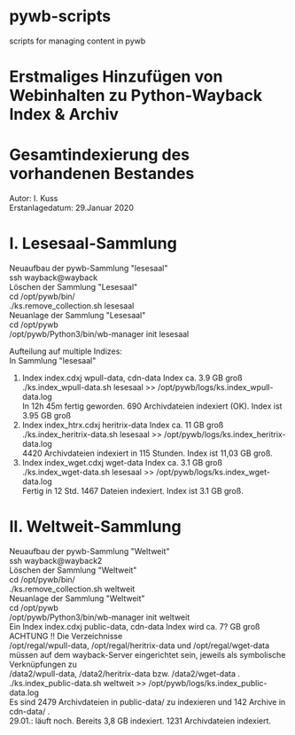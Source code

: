 # pywb-scripts
scripts for managing content in pywb

# Erstmaliges Hinzufügen von Webinhalten zu Python-Wayback Index & Archiv
# Gesamtindexierung des vorhandenen Bestandes
Autor: I. Kuss  
Erstanlagedatum: 29.Januar 2020  

# I. Lesesaal-Sammlung
Neuaufbau der pywb-Sammlung "lesesaal"  
ssh wayback@wayback  
Löschen der Sammlung "Lesesaal"  
cd /opt/pywb/bin/  
./ks.remove_collection.sh lesesaal  
Neuanlage der Sammlung "Lesesaal"  
cd /opt/pywb  
/opt/pywb/Python3/bin/wb-manager init lesesaal  

Aufteilung auf multiple Indizes:  
In Sammlung "lesesaal"  
1. Index   index.cdxj       wpull-data, cdn-data     Index ca. 3.9 GB groß  
   ./ks.index_wpull-data.sh lesesaal  >> /opt/pywb/logs/ks.index_wpull-data.log  
   In 12h 45m fertig geworden. 690 Archivdateien indexiert (OK).  Index ist 3.95 GB groß  
2. Index   index_htrx.cdxj  heritrix-data            Index ca. 11 GB groß  
   ./ks.index_heritrix-data.sh lesesaal  >> /opt/pywb/logs/ks.index_heritrix-data.log  
   4420 Archivdateien indexiert in 115 Stunden. Index ist 11,03 GB groß.  
3. Index   index_wget.cdxj  wget-data                Index ca. 3.1 GB groß  
   ./ks.index_wget-data.sh lesesaal  >> /opt/pywb/logs/ks.index_wget-data.log  
   Fertig in 12 Std. 1467 Dateien indexiert. Index ist 3.1 GB groß.  


# II. Weltweit-Sammlung
Neuaufbau der pywb-Sammlung "Weltweit"  
ssh wayback@wayback2  
Löschen der Sammlung "Weltweit"  
cd /opt/pywb/bin/  
./ks.remove_collection.sh weltweit  
Neuanlage der Sammlung "Weltweit"  
cd /opt/pywb  
/opt/pywb/Python3/bin/wb-manager init weltweit  
Ein Index  index.cdxj       public-data, cdn-data    Index wird ca. 7? GB groß  
    ACHTUNG !! Die Verzeichnisse  
    /opt/regal/wpull-data, /opt/regal/heritrix-data und /opt/regal/wget-data  
    müssen auf dem wayback-Server eingerichtet sein, jeweils als symbolische Verknüpfungen zu  
    /data2/wpull-data,     /data2/heritrix-data     bzw. /data2/wget-data  .  
   ./ks.index_public-data.sh weltweit  >> /opt/pywb/logs/ks.index_public-data.log  
   Es sind 2479 Archivdateien in public-data/ zu indexieren und 142 Archive in cdn-data/ .  
   29.01.: läuft noch. Bereits 3,8 GB indexiert. 1231 Archivdateien indexiert.  

